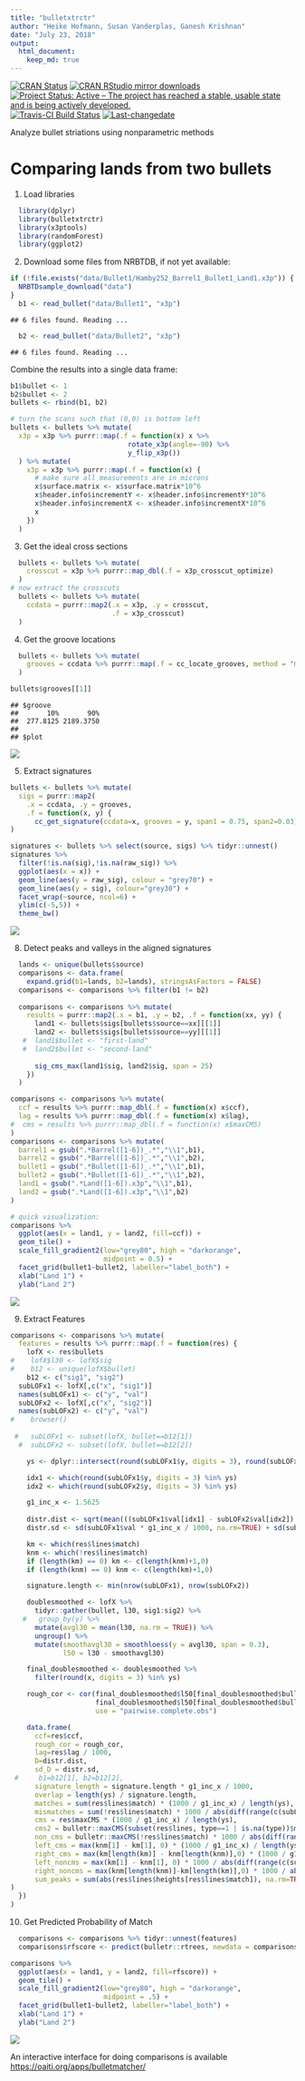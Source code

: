 ```yaml
---
title: "bulletxtrctr"
author: "Heike Hofmann, Susan Vanderplas, Ganesh Krishnan"
date: "July 23, 2018"
output: 
  html_document:
    keep_md: true
---
```


[![CRAN Status](http://www.r-pkg.org/badges/version/bulletxtrctr)](https://cran.r-project.org/package=bulletxtrctr) [![CRAN RStudio mirror downloads](http://cranlogs.r-pkg.org/badges/bulletxtrctr)](http://www.r-pkg.org/pkg/bulletxtrctr) 
[![Project Status: Active – The project has reached a stable, usable state and is being actively developed.](http://www.repostatus.org/badges/latest/active.svg)](http://www.repostatus.org/#active)
[![Travis-CI Build Status](https://travis-ci.org/heike/bulletxtrctr.svg?branch=master)](https://travis-ci.org/isu-csafe/bulletxtrctr)
[![Last-changedate](https://img.shields.io/badge/last%20change-2018--07--23-yellowgreen.svg)](/commits/master)


Analyze bullet striations using nonparametric methods

# Comparing lands from two bullets

1. Load libraries



```r
  library(dplyr)
  library(bulletxtrctr)
  library(x3ptools)
  library(randomForest)
  library(ggplot2)
```
  
2. Download some files from NRBTDB, if not yet available:


```r
if (!file.exists("data/Bullet1/Hamby252_Barrel1_Bullet1_Land1.x3p")) {
  NRBTDsample_download("data")
}
  b1 <- read_bullet("data/Bullet1", "x3p")
```

```
## 6 files found. Reading ...
```

```r
  b2 <- read_bullet("data/Bullet2", "x3p")
```

```
## 6 files found. Reading ...
```
Combine the results into a single data frame:

```r
b1$bullet <- 1
b2$bullet <- 2
bullets <- rbind(b1, b2)

# turn the scans such that (0,0) is bottom left
bullets <- bullets %>% mutate(
  x3p = x3p %>% purrr::map(.f = function(x) x %>% 
                             rotate_x3p(angle=-90) %>%
                             y_flip_x3p())
  ) %>% mutate(
    x3p = x3p %>% purrr::map(.f = function(x) {
      # make sure all measurements are in microns
      x$surface.matrix <- x$surface.matrix*10^6
      x$header.info$incrementY <- x$header.info$incrementY*10^6
      x$header.info$incrementX <- x$header.info$incrementX*10^6
      x
    })
  )
```

3. Get the ideal cross sections


```r
  bullets <- bullets %>% mutate(
    crosscut = x3p %>% purrr::map_dbl(.f = x3p_crosscut_optimize)
  )
# now extract the crosscuts
  bullets <- bullets %>% mutate(
    ccdata = purrr::map2(.x = x3p, .y = crosscut, 
                         .f = x3p_crosscut)
  )
```

4. Get the groove locations


```r
  bullets <- bullets %>% mutate(
    grooves = ccdata %>% purrr::map(.f = cc_locate_grooves, method = "middle", middle=80)
  )

bullets$grooves[[1]]
```

```
## $groove
##       10%       90% 
##  277.8125 2189.3750 
## 
## $plot
```

![](README_files/figure-html/unnamed-chunk-5-1.png)<!-- -->

5. Extract signatures


```r
bullets <- bullets %>% mutate(
  sigs = purrr::map2(
    .x = ccdata, .y = grooves, 
    .f = function(x, y) {
      cc_get_signature(ccdata=x, grooves = y, span1 = 0.75, span2=0.03)})
)
```


```r
signatures <- bullets %>% select(source, sigs) %>% tidyr::unnest()
signatures %>% 
  filter(!is.na(sig),!is.na(raw_sig)) %>%
  ggplot(aes(x = x)) + 
  geom_line(aes(y = raw_sig), colour = "grey70") +
  geom_line(aes(y = sig), colour="grey30") +
  facet_wrap(~source, ncol=6) +
  ylim(c(-5,5)) +
  theme_bw()
```

![](README_files/figure-html/unnamed-chunk-7-1.png)<!-- -->

8. Detect peaks and valleys in the aligned signatures


```r
  lands <- unique(bullets$source)
  comparisons <- data.frame(
    expand.grid(b1=lands, b2=lands), stringsAsFactors = FALSE)
  comparisons <- comparisons %>% filter(b1 != b2)
  
  comparisons <- comparisons %>% mutate(
    results = purrr::map2(.x = b1, .y = b2, .f = function(xx, yy) {
      land1 <- bullets$sigs[bullets$source==xx][[1]]
      land2 <- bullets$sigs[bullets$source==yy][[1]]
   #  land1$bullet <- "first-land"
   #  land2$bullet <- "second-land"
      
      sig_cms_max(land1$sig, land2$sig, span = 25)
    })
  )
```


```r
comparisons <- comparisons %>% mutate(
  ccf = results %>% purrr::map_dbl(.f = function(x) x$ccf),
  lag = results %>% purrr::map_dbl(.f = function(x) x$lag),
#  cms = results %>% purrr::map_dbl(.f = function(x) x$maxCMS)
)
comparisons <- comparisons %>% mutate(
  barrel1 = gsub(".*Barrel([1-6])_.*","\\1",b1),
  barrel2 = gsub(".*Barrel([1-6])_.*","\\1",b2),
  bullet1 = gsub(".*Bullet([1-6])_.*","\\1",b1),
  bullet2 = gsub(".*Bullet([1-6])_.*","\\1",b2),
  land1 = gsub(".*Land([1-6]).x3p","\\1",b1),
  land2 = gsub(".*Land([1-6]).x3p","\\1",b2)
)

# quick visualization:
comparisons %>% 
  ggplot(aes(x = land1, y = land2, fill=ccf)) +
  geom_tile() +
  scale_fill_gradient2(low="grey80", high = "darkorange", 
                       midpoint = 0.5) +
  facet_grid(bullet1~bullet2, labeller="label_both") +
  xlab("Land 1") +
  ylab("Land 2")
```

![](README_files/figure-html/unnamed-chunk-9-1.png)<!-- -->

9. Extract Features


```r
comparisons <- comparisons %>% mutate(
  features = results %>% purrr::map(.f = function(res) {
    lofX <- res$bullets
#    lofX$l30 <- lofX$sig
#    b12 <- unique(lofX$bullet)
    b12 <- c("sig1", "sig2")
  subLOFx1 <- lofX[,c("x", "sig1")]
  names(subLOFx1) <- c("y", "val")
  subLOFx2 <- lofX[,c("x", "sig2")]
  names(subLOFx2) <- c("y", "val")
#    browser()
    
 #   subLOFx1 <- subset(lofX, bullet==b12[1])
  #  subLOFx2 <- subset(lofX, bullet==b12[2]) 

    ys <- dplyr::intersect(round(subLOFx1$y, digits = 3), round(subLOFx2$y, digits = 3))

    idx1 <- which(round(subLOFx1$y, digits = 3) %in% ys)
    idx2 <- which(round(subLOFx2$y, digits = 3) %in% ys)

    g1_inc_x <- 1.5625
    
    distr.dist <- sqrt(mean(((subLOFx1$val[idx1] - subLOFx2$val[idx2]) * g1_inc_x / 1000)^2, na.rm=TRUE))
    distr.sd <- sd(subLOFx1$val * g1_inc_x / 1000, na.rm=TRUE) + sd(subLOFx2$val * g1_inc_x / 1000, na.rm=TRUE)

    km <- which(res$lines$match)
    knm <- which(!res$lines$match)
    if (length(km) == 0) km <- c(length(knm)+1,0)
    if (length(knm) == 0) knm <- c(length(km)+1,0)

    signature.length <- min(nrow(subLOFx1), nrow(subLOFx2))

    doublesmoothed <- lofX %>% 
      tidyr::gather(bullet, l30, sig1:sig2) %>%
   #   group_by(y) %>%
      mutate(avgl30 = mean(l30, na.rm = TRUE)) %>%
      ungroup() %>%
      mutate(smoothavgl30 = smoothloess(y = avgl30, span = 0.3),
             l50 = l30 - smoothavgl30)

    final_doublesmoothed <- doublesmoothed %>%
      filter(round(x, digits = 3) %in% ys)

    rough_cor <- cor(final_doublesmoothed$l50[final_doublesmoothed$bullet == b12[1]], 
                     final_doublesmoothed$l50[final_doublesmoothed$bullet == b12[2]],
                     use = "pairwise.complete.obs")

    data.frame(
      ccf=res$ccf, 
      rough_cor = rough_cor, 
      lag=res$lag / 1000, 
      D=distr.dist, 
      sd_D = distr.sd,
 #     b1=b12[1], b2=b12[2],
      signature_length = signature.length * g1_inc_x / 1000,
      overlap = length(ys) / signature.length,
      matches = sum(res$lines$match) * (1000 / g1_inc_x) / length(ys),
      mismatches = sum(!res$lines$match) * 1000 / abs(diff(range(c(subLOFx1$y, subLOFx2$y)))),
      cms = res$maxCMS * (1000 / g1_inc_x) / length(ys),
      cms2 = bulletr::maxCMS(subset(res$lines, type==1 | is.na(type))$match) * (1000 / g1_inc_x) / length(ys),
      non_cms = bulletr::maxCMS(!res$lines$match) * 1000 / abs(diff(range(c(subLOFx1$y, subLOFx2$y)))),
      left_cms = max(knm[1] - km[1], 0) * (1000 / g1_inc_x) / length(ys),
      right_cms = max(km[length(km)] - knm[length(knm)],0) * (1000 / g1_inc_x) / length(ys),
      left_noncms = max(km[1] - knm[1], 0) * 1000 / abs(diff(range(c(subLOFx1$y, subLOFx2$y)))),
      right_noncms = max(knm[length(knm)]-km[length(km)],0) * 1000 / abs(diff(range(c(subLOFx1$y, subLOFx2$y)))),
      sum_peaks = sum(abs(res$lines$heights[res$lines$match]), na.rm=TRUE) * (1000 / g1_inc_x) / length(ys)
) 
  })
)
```
    

10. Get Predicted Probability of Match


```r
  comparisons <- comparisons %>% tidyr::unnest(features)
  comparisons$rfscore <- predict(bulletr::rtrees, newdata = comparisons, type = "prob")[,2]

comparisons %>% 
  ggplot(aes(x = land1, y = land2, fill=rfscore)) +
  geom_tile() +
  scale_fill_gradient2(low="grey80", high = "darkorange", 
                       midpoint = .5) +
  facet_grid(bullet1~bullet2, labeller="label_both") +
  xlab("Land 1") +
  ylab("Land 2")
```

![](README_files/figure-html/unnamed-chunk-11-1.png)<!-- -->
    

An interactive interface for doing comparisons is available https://oaiti.org/apps/bulletmatcher/
